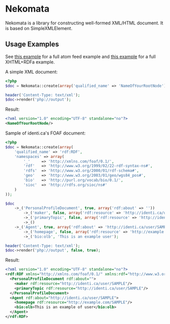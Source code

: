 Nekomata
========

Nekomata is a library for constructing well-formed XML/HTML document. It is
based on SimpleXMLElement.

Usage Examples
--------------

See [this example][atom-neko] for a full atom feed example and
[this example][xhtml-neko] for a full XHTML+RDFa example.

[atom-neko]: https://gist.github.com/rumia/5175049
[xhtml-neko]: https://gist.github.com/rumia/5176220


A simple XML document:

```php
<?php
$doc = Nekomata::create(array('qualified_name' => 'NameOfYourRootNode'));

header('Content-Type: text/xml');
$doc->render('php://output');
```

Result:

```xml
<?xml version="1.0" encoding="UTF-8" standalone="no"?>
<NameOfYourRootNode/>
```

Sample of identi.ca's FOAF document:

```php
<?php
$doc = Nekomata::create(array(
    'qualified_name' => 'rdf:RDF',
    'namespaces' => array(
        '_'     => 'http://xmlns.com/foaf/0.1/',
        'rdf'   => 'http://www.w3.org/1999/02/22-rdf-syntax-ns#',
        'rdfs'  => 'http://www.w3.org/2000/01/rdf-schema#',
        'geo'   => 'http://www.w3.org/2003/01/geo/wgs84_pos#',
        'bio'   => 'http://purl.org/vocab/bio/0.1/',
        'sioc'  => 'http://rdfs.org/sioc/ns#'
    )
));

$doc
    ->_('PersonalProfileDocument', true, array('rdf:about' => ''))
        ->_('maker', false, array('rdf:resource' => 'http://identi.ca/user/SAMPLE'))
        ->_('primaryTopic', false, array('rdf:resource' => 'http://identi.ca/user/SAMPLE'))
        ->_()
    ->_('Agent', true, array('rdf:about' => 'http://identi.ca/user/SAMPLE'))
        ->_('homepage', false, array('rdf:resource' => 'http://example.com/SAMPLE'))
        ->_('bio:olb', 'This is an example user');

header('Content-Type: text/xml');
$doc->render('php://output', false, true);
```

Result:

```xml
<?xml version="1.0" encoding="UTF-8" standalone="no"?>
<rdf:RDF xmlns="http://xmlns.com/foaf/0.1/" xmlns:rdf="http://www.w3.org/1999/02/22-rdf-syntax-ns#" xmlns:rdfs="http://www.w3.org/2000/01/rdf-schema#" xmlns:geo="http://www.w3.org/2003/01/geo/wgs84_pos#" xmlns:bio="http://purl.org/vocab/bio/0.1/" xmlns:sioc="http://rdfs.org/sioc/ns#">
  <PersonalProfileDocument rdf:about="">
    <maker rdf:resource="http://identi.ca/user/SAMPLE"/>
    <primaryTopic rdf:resource="http://identi.ca/user/SAMPLE"/>
  </PersonalProfileDocument>
  <Agent rdf:about="http://identi.ca/user/SAMPLE">
    <homepage rdf:resource="http://example.com/SAMPLE"/>
    <bio:olb>This is an example of user</bio:olb>
  </Agent>
</rdf:RDF>
```
